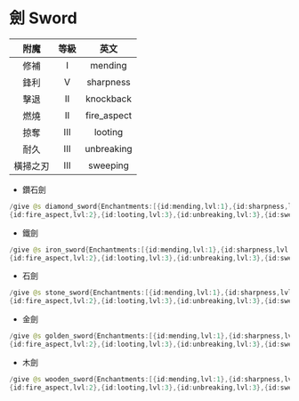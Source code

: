 # 劍	Sword
附魔|等級|英文
:---:|:---:|:---:
修補 | I | mending
鋒利 | V | sharpness
擊退 | II | knockback
燃燒 | II | fire_aspect
掠奪 | III | looting
耐久 | III | unbreaking
橫掃之刃 | III | sweeping

* 鑽石劍  
```java
/give @s diamond_sword{Enchantments:[{id:mending,lvl:1},{id:sharpness,lvl:5},{id:knockback,lvl:2},
{id:fire_aspect,lvl:2},{id:looting,lvl:3},{id:unbreaking,lvl:3},{id:sweeping,lvl:3},]} 1
```
* 鐵劍  
```java
/give @s iron_sword{Enchantments:[{id:mending,lvl:1},{id:sharpness,lvl:5},{id:knockback,lvl:2},
{id:fire_aspect,lvl:2},{id:looting,lvl:3},{id:unbreaking,lvl:3},{id:sweeping,lvl:3},]} 1
```
* 石劍  
```java
/give @s stone_sword{Enchantments:[{id:mending,lvl:1},{id:sharpness,lvl:5},{id:knockback,lvl:2},
{id:fire_aspect,lvl:2},{id:looting,lvl:3},{id:unbreaking,lvl:3},{id:sweeping,lvl:3},]} 1
```
* 金劍  
```java
/give @s golden_sword{Enchantments:[{id:mending,lvl:1},{id:sharpness,lvl:5},{id:knockback,lvl:2},
{id:fire_aspect,lvl:2},{id:looting,lvl:3},{id:unbreaking,lvl:3},{id:sweeping,lvl:3},]} 1
```
* 木劍  
```java
/give @s wooden_sword{Enchantments:[{id:mending,lvl:1},{id:sharpness,lvl:5},{id:knockback,lvl:2},
{id:fire_aspect,lvl:2},{id:looting,lvl:3},{id:unbreaking,lvl:3},{id:sweeping,lvl:3},]} 1
```
